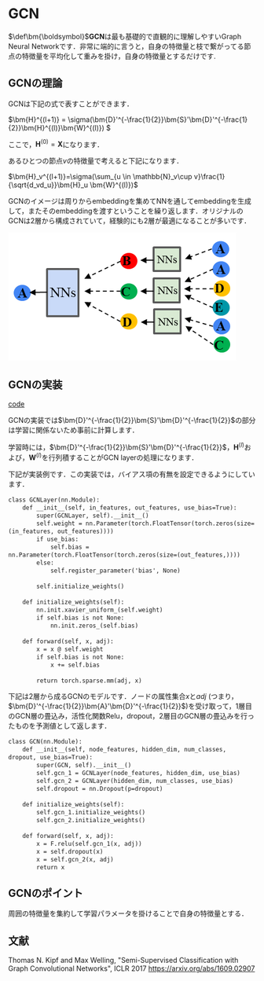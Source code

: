 # GCN

$\def\bm{\boldsymbol}$**GCN**は最も基礎的で直観的に理解しやすいGraph Neural Networkです．非常に端的に言うと，自身の特徴量と枝で繋がってる節点の特徴量を平均化して重みを掛け，自身の特徴量とするだけです.

## GCNの理論

GCNは下記の式で表すことができます．

$\bm{H}^{(l+1)} = \sigma(\bm{D}'^{-\frac{1}{2}}\bm{S}'\bm{D}'^{-\frac{1}{2}}\bm{H}^{(l)}\bm{W}^{(l)}) $

ここで，$\bm{H}^{(0)}=\bm{X}$になります．


あるひとつの節点$v$の特徴量で考えると下記になります．

$\bm{H}_v^{(l+1)}=\sigma(\sum_{u \in \mathbb{N}_v\cup v}\frac{1}{\sqrt{d_vd_u}}\bm{H}_u \bm{W}^{(l)})$

GCNのイメージは周りからembeddingを集めてNNを通してembeddingを生成して，またそのembeddingを渡すということを繰り返します．オリジナルのGCNは2層から構成されていて，経験的にも2層が最適になることが多いです．

![picture 1](./images/GCN.png)

## GCNの実装
[code](https://colab.research.google.com/drive/1X0SsiXWR63XyXISOWYTRL5gSnGcGvcdE?usp=sharing)

GCNの実装では$\bm{D}'^{-\frac{1}{2}}\bm{S}'\bm{D}'^{-\frac{1}{2}}$の部分は学習に関係ないため事前に計算します．

学習時には，$\bm{D}'^{-\frac{1}{2}}\bm{S}'\bm{D}'^{-\frac{1}{2}}$，$\bm{H}^{(l)}$および，$\bm{W}^{(l)}$を行列積することがGCN layerの処理になります．

下記が実装例です．この実装では，バイアス項の有無を設定できるようにしています．

```
class GCNLayer(nn.Module):
    def __init__(self, in_features, out_features, use_bias=True):
        super(GCNLayer, self).__init__()
        self.weight = nn.Parameter(torch.FloatTensor(torch.zeros(size=(in_features, out_features))))
        if use_bias:
            self.bias = nn.Parameter(torch.FloatTensor(torch.zeros(size=(out_features,))))
        else:
            self.register_parameter('bias', None)

        self.initialize_weights()

    def initialize_weights(self):
        nn.init.xavier_uniform_(self.weight)
        if self.bias is not None:
            nn.init.zeros_(self.bias)

    def forward(self, x, adj):
        x = x @ self.weight
        if self.bias is not None:
            x += self.bias

        return torch.sparse.mm(adj, x)
```

下記は2層から成るGCNのモデルです．ノードの属性集合$x$と$adj$ (つまり，$\bm{D}'^{-\frac{1}{2}}\bm{A}'\bm{D}'^{-\frac{1}{2}}$)を受け取って，1層目のGCN層の畳込み，活性化関数Relu，dropout，2層目のGCN層の畳込みを行ったものを予測値として返します．

```
class GCN(nn.Module):
    def __init__(self, node_features, hidden_dim, num_classes, dropout, use_bias=True):
        super(GCN, self).__init__()
        self.gcn_1 = GCNLayer(node_features, hidden_dim, use_bias)
        self.gcn_2 = GCNLayer(hidden_dim, num_classes, use_bias)
        self.dropout = nn.Dropout(p=dropout)

    def initialize_weights(self):
        self.gcn_1.initialize_weights()
        self.gcn_2.initialize_weights()

    def forward(self, x, adj):
        x = F.relu(self.gcn_1(x, adj))
        x = self.dropout(x)
        x = self.gcn_2(x, adj)
        return x
```

## GCNのポイント

周囲の特徴量を集約して学習パラメータを掛けることで自身の特徴量とする．

## 文献

Thomas N. Kipf and Max Welling, "Semi-Supervised Classification with Graph Convolutional Networks",
ICLR 2017 https://arxiv.org/abs/1609.02907